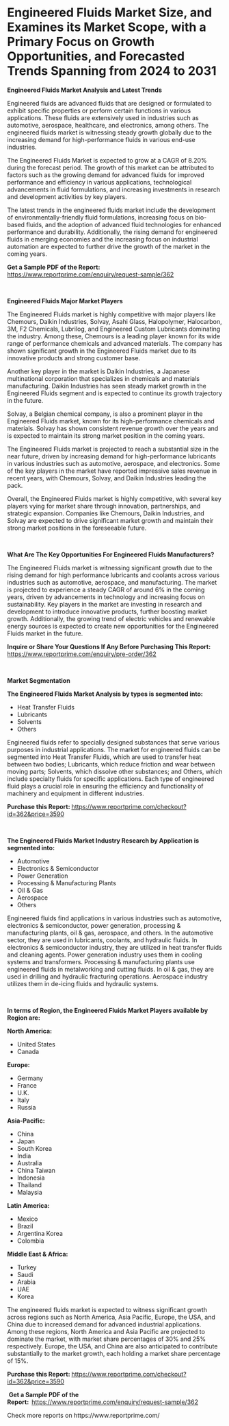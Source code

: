 <p><h1>Engineered Fluids Market Size, and Examines its Market Scope, with a Primary Focus on Growth Opportunities, and Forecasted Trends Spanning from 2024 to 2031</h1></p><p><strong>Engineered Fluids Market Analysis and Latest Trends</strong></p>
<p><p>Engineered fluids are advanced fluids that are designed or formulated to exhibit specific properties or perform certain functions in various applications. These fluids are extensively used in industries such as automotive, aerospace, healthcare, and electronics, among others. The engineered fluids market is witnessing steady growth globally due to the increasing demand for high-performance fluids in various end-use industries.</p><p>The Engineered Fluids Market is expected to grow at a CAGR of 8.20% during the forecast period. The growth of this market can be attributed to factors such as the growing demand for advanced fluids for improved performance and efficiency in various applications, technological advancements in fluid formulations, and increasing investments in research and development activities by key players.</p><p>The latest trends in the engineered fluids market include the development of environmentally-friendly fluid formulations, increasing focus on bio-based fluids, and the adoption of advanced fluid technologies for enhanced performance and durability. Additionally, the rising demand for engineered fluids in emerging economies and the increasing focus on industrial automation are expected to further drive the growth of the market in the coming years.</p></p>
<p><strong>Get a Sample PDF of the Report:&nbsp;</strong> <a href="https://www.reportprime.com/enquiry/request-sample/362">https://www.reportprime.com/enquiry/request-sample/362</a></p>
<p>&nbsp;</p>
<p><strong>Engineered Fluids Major Market Players</strong></p>
<p><p>The Engineered Fluids market is highly competitive with major players like Chemours, Daikin Industries, Solvay, Asahi Glass, Halopolymer, Halocarbon, 3M, F2 Chemicals, Lubrilog, and Engineered Custom Lubricants dominating the industry. Among these, Chemours is a leading player known for its wide range of performance chemicals and advanced materials. The company has shown significant growth in the Engineered Fluids market due to its innovative products and strong customer base. </p><p>Another key player in the market is Daikin Industries, a Japanese multinational corporation that specializes in chemicals and materials manufacturing. Daikin Industries has seen steady market growth in the Engineered Fluids segment and is expected to continue its growth trajectory in the future. </p><p>Solvay, a Belgian chemical company, is also a prominent player in the Engineered Fluids market, known for its high-performance chemicals and materials. Solvay has shown consistent revenue growth over the years and is expected to maintain its strong market position in the coming years.</p><p>The Engineered Fluids market is projected to reach a substantial size in the near future, driven by increasing demand for high-performance lubricants in various industries such as automotive, aerospace, and electronics. Some of the key players in the market have reported impressive sales revenue in recent years, with Chemours, Solvay, and Daikin Industries leading the pack.</p><p>Overall, the Engineered Fluids market is highly competitive, with several key players vying for market share through innovation, partnerships, and strategic expansion. Companies like Chemours, Daikin Industries, and Solvay are expected to drive significant market growth and maintain their strong market positions in the foreseeable future.</p></p>
<p>&nbsp;</p>
<p><strong>What Are The Key Opportunities For Engineered Fluids Manufacturers?</strong></p>
<p><p>The Engineered Fluids market is witnessing significant growth due to the rising demand for high performance lubricants and coolants across various industries such as automotive, aerospace, and manufacturing. The market is projected to experience a steady CAGR of around 6% in the coming years, driven by advancements in technology and increasing focus on sustainability. Key players in the market are investing in research and development to introduce innovative products, further boosting market growth. Additionally, the growing trend of electric vehicles and renewable energy sources is expected to create new opportunities for the Engineered Fluids market in the future.</p></p>
<p><strong>Inquire or Share Your Questions If Any Before Purchasing This Report:</strong> <a href="https://www.reportprime.com/enquiry/pre-order/362">https://www.reportprime.com/enquiry/pre-order/362</a></p>
<p>&nbsp;</p>
<p><strong>Market Segmentation</strong></p>
<p><strong>The Engineered Fluids Market Analysis by types is segmented into:</strong></p>
<p><ul><li>Heat Transfer Fluids</li><li>Lubricants</li><li>Solvents</li><li>Others</li></ul></p>
<p><p>Engineered fluids refer to specially designed substances that serve various purposes in industrial applications. The market for engineered fluids can be segmented into Heat Transfer Fluids, which are used to transfer heat between two bodies; Lubricants, which reduce friction and wear between moving parts; Solvents, which dissolve other substances; and Others, which include specialty fluids for specific applications. Each type of engineered fluid plays a crucial role in ensuring the efficiency and functionality of machinery and equipment in different industries.</p></p>
<p><strong>Purchase this Report:&nbsp;</strong><a href="https://www.reportprime.com/checkout?id=362&price=3590">https://www.reportprime.com/checkout?id=362&price=3590</a></p>
<p>&nbsp;</p>
<p><strong>The Engineered Fluids Market Industry Research by Application is segmented into:</strong></p>
<p><ul><li>Automotive</li><li>Electronics & Semiconductor</li><li>Power Generation</li><li>Processing & Manufacturing Plants</li><li>Oil & Gas</li><li>Aerospace</li><li>Others</li></ul></p>
<p><p>Engineered fluids find applications in various industries such as automotive, electronics & semiconductor, power generation, processing & manufacturing plants, oil & gas, aerospace, and others. In the automotive sector, they are used in lubricants, coolants, and hydraulic fluids. In electronics & semiconductor industry, they are utilized in heat transfer fluids and cleaning agents. Power generation industry uses them in cooling systems and transformers. Processing & manufacturing plants use engineered fluids in metalworking and cutting fluids. In oil & gas, they are used in drilling and hydraulic fracturing operations. Aerospace industry utilizes them in de-icing fluids and hydraulic systems.</p></p>
<p>&nbsp;</p>
<p><strong>In terms of Region, the Engineered Fluids Market Players available by Region are:</strong></p>
<p>
    <p> <strong> North America: </strong>
        <ul>
            <li>United States</li>
            <li>Canada</li>
        </ul>
        </p> 
    <p> <strong> Europe: </strong>
        <ul>
            <li>Germany</li>
            <li>France</li>
            <li>U.K.</li>
            <li>Italy</li>
            <li>Russia</li>
        </ul>
        </p> 
    <p> <strong> Asia-Pacific: </strong>
        <ul>
            <li>China</li>
            <li>Japan</li>
            <li>South Korea</li>
            <li>India</li>
            <li>Australia</li>
            <li>China Taiwan</li>
            <li>Indonesia</li>
            <li>Thailand</li>
            <li>Malaysia</li>
        </ul>
        </p> 
    <p> <strong> Latin America: </strong>
        <ul>
            <li>Mexico</li>
            <li>Brazil</li>
            <li>Argentina Korea</li>
            <li>Colombia</li>
        </ul>
        </p> 
    <p> <strong> Middle East & Africa: </strong>
        <ul>
            <li>Turkey</li>
            <li>Saudi</li>
            <li>Arabia</li>
            <li>UAE</li>
            <li>Korea</li>
        </ul>
    </p>
    </p>
<p><p>The engineered fluids market is expected to witness significant growth across regions such as North America, Asia Pacific, Europe, the USA, and China due to increased demand for advanced industrial applications. Among these regions, North America and Asia Pacific are projected to dominate the market, with market share percentages of 30% and 25% respectively. Europe, the USA, and China are also anticipated to contribute substantially to the market growth, each holding a market share percentage of 15%.</p></p>
<p><strong>Purchase this Report: </strong><a href="https://www.reportprime.com/checkout?id=362&price=3590">https://www.reportprime.com/checkout?id=362&price=3590</a></p>
<p>&nbsp;<strong>Get a Sample PDF of the Report:&nbsp;&nbsp;</strong><a href="https://www.reportprime.com/enquiry/request-sample/362">https://www.reportprime.com/enquiry/request-sample/362</a></p>
<p><strong></strong></p>
<p>Check more reports on https://www.reportprime.com/</p>